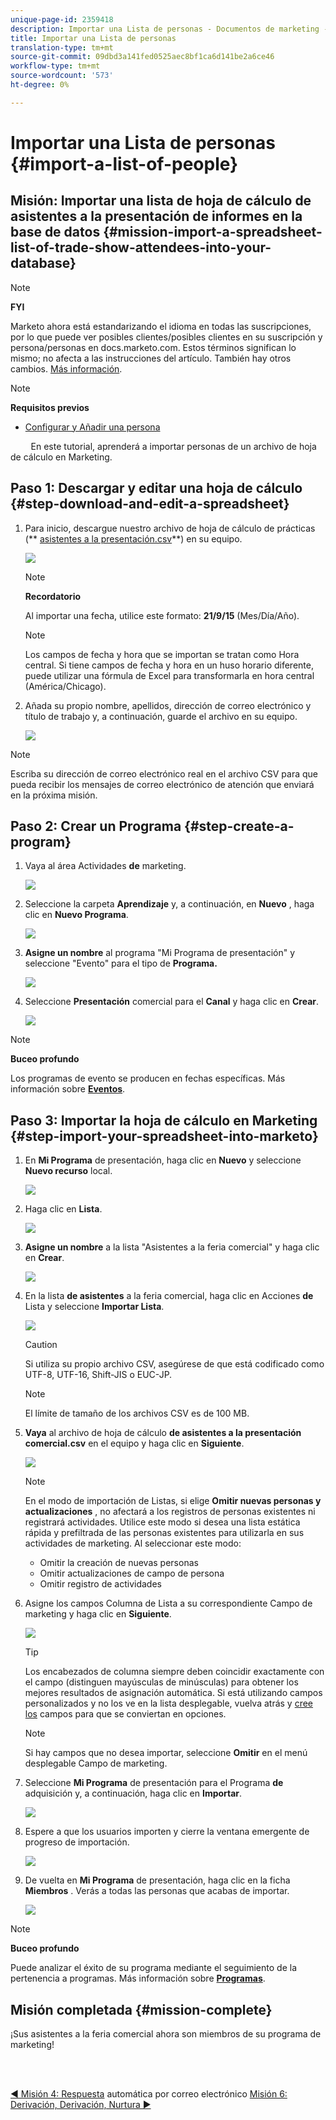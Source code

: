 ```yaml
---
unique-page-id: 2359418
description: Importar una Lista de personas - Documentos de marketing - Documentación del producto
title: Importar una Lista de personas
translation-type: tm+mt
source-git-commit: 09dbd3a141fed0525aec8bf1ca6d141be2a6ce46
workflow-type: tm+mt
source-wordcount: '573'
ht-degree: 0%

---
```



# Importar una Lista de personas {#import-a-list-of-people}

## Misión: Importar una lista de hoja de cálculo de asistentes a la presentación de informes en la base de datos {#mission-import-a-spreadsheet-list-of-trade-show-attendees-into-your-database}

>[!NOTE]
>
>**FYI**
>
>Marketo ahora está estandarizando el idioma en todas las suscripciones, por lo que puede ver posibles clientes/posibles clientes en su suscripción y persona/personas en docs.marketo.com. Estos términos significan lo mismo; no afecta a las instrucciones del artículo. También hay otros cambios. [Más información](http://docs.marketo.com/display/DOCS/Updates+to+Marketo+Terminology).

>[!NOTE]
>
>**Requisitos previos**
>
>* [Configurar y Añadir una persona](get-set-up-and-add-a-person.md)

>



`   
`  En este tutorial, aprenderá a importar personas de un archivo de hoja de cálculo en Marketing.

## Paso 1: Descargar y editar una hoja de cálculo {#step-download-and-edit-a-spreadsheet}

1. Para inicio, descargue nuestro archivo de hoja de cálculo de prácticas (** [asistentes a la presentación.csv](http://docs.marketo.com/display/docs/assets/tradeshow-attendees.csv)**) en su equipo.

   ![](assets/image2014-9-24-12-3a5-3a0.png)

   >[!NOTE]
   >
   >**Recordatorio**
   >
   >
   >Al importar una fecha, utilice este formato: **21/9/15** (Mes/Día/Año).

   >[!NOTE]
   >
   >Los campos de fecha y hora que se importan se tratan como Hora central. Si tiene campos de fecha y hora en un huso horario diferente, puede utilizar una fórmula de Excel para transformarla en hora central (América/Chicago).

1. Añada su propio nombre, apellidos, dirección de correo electrónico y título de trabajo y, a continuación, guarde el archivo en su equipo.

   ![](assets/image2014-9-24-12-3a5-3a30.png)

>[!NOTE]
>
>Escriba su dirección de correo electrónico real en el archivo CSV para que pueda recibir los mensajes de correo electrónico de atención que enviará en la próxima misión.

## Paso 2: Crear un Programa {#step-create-a-program}

1. Vaya al área Actividades **de** marketing.

   ![](assets/ma-2.png)

1. Seleccione la carpeta **Aprendizaje** y, a continuación, en **Nuevo** , haga clic en **Nuevo Programa**.

   ![](assets/image2014-9-24-12-3a21-3a13.png)

1. **Asigne un nombre** al programa &quot;Mi Programa de presentación&quot; y seleccione &quot;Evento&quot; para el tipo de **Programa.**

   ![](assets/image2014-9-24-12-3a21-3a25.png)

1. Seleccione **Presentación** comercial para el **Canal** y haga clic en **Crear**.

   ![](assets/image2014-9-24-12-3a21-3a39.png)

>[!NOTE]
>
>**Buceo profundo**
>
>Los programas de evento se producen en fechas específicas. Más información sobre [**Eventos**](http://docs.marketo.com/display/docs/events).

## Paso 3: Importar la hoja de cálculo en Marketing {#step-import-your-spreadsheet-into-marketo}

1. En **Mi Programa** de presentación, haga clic en **Nuevo** y seleccione **Nuevo recurso** local.

   ![](assets/seven-3.png)

1. Haga clic en **Lista**.

   ![](assets/image2014-9-24-12-3a22-3a56.png)

1. **Asigne un nombre** a la lista &quot;Asistentes a la feria comercial&quot; y haga clic en **Crear**.

   ![](assets/image2014-9-24-12-3a23-3a9.png)

1. En la lista **de asistentes** a la feria comercial, haga clic en Acciones **de** Lista y seleccione **Importar Lista**.

   ![](assets/ten-2.png)

   >[!CAUTION]
   >
   >Si utiliza su propio archivo CSV, asegúrese de que está codificado como UTF-8, UTF-16, Shift-JIS o EUC-JP.

   >[!NOTE]
   >
   >El límite de tamaño de los archivos CSV es de 100 MB.

1. **Vaya** al archivo de hoja de cálculo **de asistentes a la presentación comercial.csv** en el equipo y haga clic en **Siguiente**.

   ![](assets/eleven-2.png)

   >[!NOTE]
   >
   >En el modo de importación de Listas, si elige **Omitir nuevas personas y actualizaciones** , no afectará a los registros de personas existentes ni registrará actividades. Utilice este modo si desea una lista estática rápida y prefiltrada de las personas existentes para utilizarla en sus actividades de marketing. Al seleccionar este modo:
   >
   >    
   >    
   >    * Omitir la creación de nuevas personas
   >    * Omitir actualizaciones de campo de persona
   >    * Omitir registro de actividades


1. Asigne los campos Columna de Lista a su correspondiente Campo de marketing y haga clic en **Siguiente**.

   ![](assets/image2014-9-24-12-3a24-3a49.png)

   >[!TIP]
   >
   >Los encabezados de columna siempre deben coincidir exactamente con el campo (distinguen mayúsculas de minúsculas) para obtener los mejores resultados de asignación automática. Si está utilizando campos personalizados y no los ve en la lista desplegable, vuelva atrás y [cree los](http://docs.marketo.com/display/DOCS/Create+a+Custom+Field+in+Marketo) campos para que se conviertan en opciones.

   >[!NOTE]
   >
   >Si hay campos que no desea importar, seleccione **Omitir** en el menú desplegable Campo de marketing.

1. Seleccione **Mi Programa** de presentación para el Programa **de** adquisición y, a continuación, haga clic en **Importar**.

   ![](assets/image2014-9-24-12-3a25-3a1.png)

1. Espere a que los usuarios importen y cierre la ventana emergente de progreso de importación.

   ![](assets/image2014-9-24-12-3a25-3a13.png)

1. De vuelta en **Mi Programa** de presentación, haga clic en la ficha **Miembros** . Verás a todas las personas que acabas de importar.

   ![](assets/fifteen-1.png)

>[!NOTE]
>
>**Buceo profundo**
>
>Puede analizar el éxito de su programa mediante el seguimiento de la pertenencia a programas. Más información sobre [**Programas**](http://docs.marketo.com/display/docs/programs).

## Misión completada {#mission-complete}

¡Sus asistentes a la feria comercial ahora son miembros de su programa de marketing!

<br> 

[◄ Misión 4: Respuesta](email-auto-response.md) automática por correo electrónico [Misión 6: Derivación, Derivación, Nurtura ►](drip-drip-nurture.md)